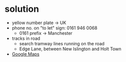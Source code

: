 # solution
- yellow number plate -> UK
- phone no. on "to let" sign: 0161 946 0068
  - 0161 prefix -> Manchester
- tracks in road
  - search tramway lines running on the road
  - Edge Lane, between New Islington and Holt Town
- [Google Maps](https://www.google.com/maps/@53.4822009,-2.2164866,3a,75y,286.41h,91.26t/data=!3m6!1e1!3m4!1su70wt4Z9pn14qtf0-SVRtw!2e0!7i16384!8i8192)